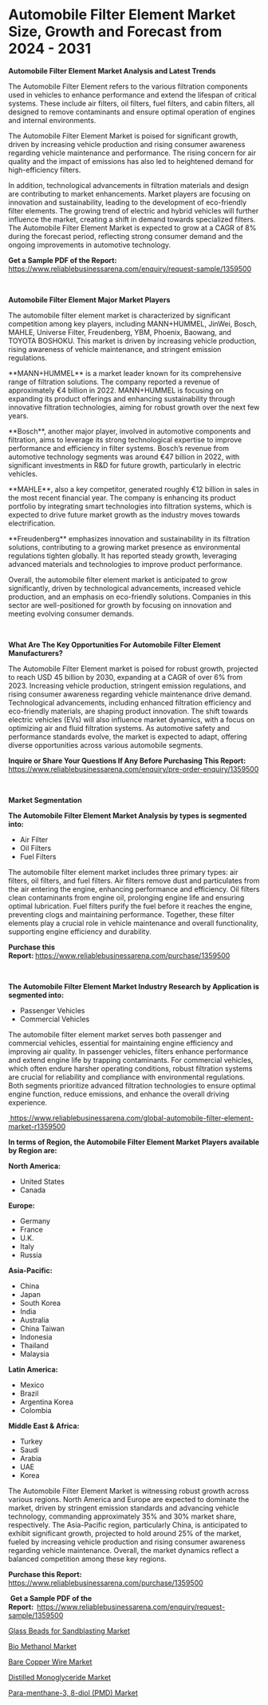 <p><h1>Automobile Filter Element Market Size, Growth and Forecast from 2024 - 2031</h1></p><p><strong>Automobile Filter Element Market Analysis and Latest Trends</strong></p>
<p><p>The Automobile Filter Element refers to the various filtration components used in vehicles to enhance performance and extend the lifespan of critical systems. These include air filters, oil filters, fuel filters, and cabin filters, all designed to remove contaminants and ensure optimal operation of engines and internal environments. </p><p>The Automobile Filter Element Market is poised for significant growth, driven by increasing vehicle production and rising consumer awareness regarding vehicle maintenance and performance. The rising concern for air quality and the impact of emissions has also led to heightened demand for high-efficiency filters. </p><p>In addition, technological advancements in filtration materials and design are contributing to market enhancements. Market players are focusing on innovation and sustainability, leading to the development of eco-friendly filter elements. The growing trend of electric and hybrid vehicles will further influence the market, creating a shift in demand towards specialized filters. The Automobile Filter Element Market is expected to grow at a CAGR of 8% during the forecast period, reflecting strong consumer demand and the ongoing improvements in automotive technology.</p></p>
<p><strong>Get a Sample PDF of the Report:&nbsp;</strong> <a href="https://www.reliablebusinessarena.com/enquiry/request-sample/1359500">https://www.reliablebusinessarena.com/enquiry/request-sample/1359500</a></p>
<p>&nbsp;</p>
<p><strong>Automobile Filter Element Major Market Players</strong></p>
<p><p>The automobile filter element market is characterized by significant competition among key players, including MANN+HUMMEL, JinWei, Bosch, MAHLE, Universe Filter, Freudenberg, YBM, Phoenix, Baowang, and TOYOTA BOSHOKU. This market is driven by increasing vehicle production, rising awareness of vehicle maintenance, and stringent emission regulations.</p><p>**MANN+HUMMEL** is a market leader known for its comprehensive range of filtration solutions. The company reported a revenue of approximately €4 billion in 2022. MANN+HUMMEL is focusing on expanding its product offerings and enhancing sustainability through innovative filtration technologies, aiming for robust growth over the next few years.</p><p>**Bosch**, another major player, involved in automotive components and filtration, aims to leverage its strong technological expertise to improve performance and efficiency in filter systems. Bosch’s revenue from automotive technology segments was around €47 billion in 2022, with significant investments in R&D for future growth, particularly in electric vehicles.</p><p>**MAHLE**, also a key competitor, generated roughly €12 billion in sales in the most recent financial year. The company is enhancing its product portfolio by integrating smart technologies into filtration systems, which is expected to drive future market growth as the industry moves towards electrification.</p><p>**Freudenberg** emphasizes innovation and sustainability in its filtration solutions, contributing to a growing market presence as environmental regulations tighten globally. It has reported steady growth, leveraging advanced materials and technologies to improve product performance.</p><p>Overall, the automobile filter element market is anticipated to grow significantly, driven by technological advancements, increased vehicle production, and an emphasis on eco-friendly solutions. Companies in this sector are well-positioned for growth by focusing on innovation and meeting evolving consumer demands.</p></p>
<p>&nbsp;</p>
<p><strong>What Are The Key Opportunities For Automobile Filter Element Manufacturers?</strong></p>
<p><p>The Automobile Filter Element market is poised for robust growth, projected to reach USD 45 billion by 2030, expanding at a CAGR of over 6% from 2023. Increasing vehicle production, stringent emission regulations, and rising consumer awareness regarding vehicle maintenance drive demand. Technological advancements, including enhanced filtration efficiency and eco-friendly materials, are shaping product innovation. The shift towards electric vehicles (EVs) will also influence market dynamics, with a focus on optimizing air and fluid filtration systems. As automotive safety and performance standards evolve, the market is expected to adapt, offering diverse opportunities across various automobile segments.</p></p>
<p><strong>Inquire or Share Your Questions If Any Before Purchasing This Report:</strong> <a href="https://www.reliablebusinessarena.com/enquiry/pre-order-enquiry/1359500">https://www.reliablebusinessarena.com/enquiry/pre-order-enquiry/1359500</a></p>
<p>&nbsp;</p>
<p><strong>Market Segmentation</strong></p>
<p><strong>The Automobile Filter Element Market Analysis by types is segmented into:</strong></p>
<p><ul><li>Air Filter</li><li>Oil Filters</li><li>Fuel Filters</li></ul></p>
<p><p>The automobile filter element market includes three primary types: air filters, oil filters, and fuel filters. Air filters remove dust and particulates from the air entering the engine, enhancing performance and efficiency. Oil filters clean contaminants from engine oil, prolonging engine life and ensuring optimal lubrication. Fuel filters purify the fuel before it reaches the engine, preventing clogs and maintaining performance. Together, these filter elements play a crucial role in vehicle maintenance and overall functionality, supporting engine efficiency and durability.</p></p>
<p><strong>Purchase this Report:&nbsp;</strong><a href="https://www.reliablebusinessarena.com/purchase/1359500">https://www.reliablebusinessarena.com/purchase/1359500</a></p>
<p>&nbsp;</p>
<p><strong>The Automobile Filter Element Market Industry Research by Application is segmented into:</strong></p>
<p><ul><li>Passenger Vehicles</li><li>Commercial Vehicles</li></ul></p>
<p><p>The automobile filter element market serves both passenger and commercial vehicles, essential for maintaining engine efficiency and improving air quality. In passenger vehicles, filters enhance performance and extend engine life by trapping contaminants. For commercial vehicles, which often endure harsher operating conditions, robust filtration systems are crucial for reliability and compliance with environmental regulations. Both segments prioritize advanced filtration technologies to ensure optimal engine function, reduce emissions, and enhance the overall driving experience.</p></p>
<p><a href="https://www.reliablebusinessarena.com/global-automobile-filter-element-market-r1359500">&nbsp;https://www.reliablebusinessarena.com/global-automobile-filter-element-market-r1359500</a></p>
<p><strong>In terms of Region, the Automobile Filter Element Market Players available by Region are:</strong></p>
<p>
    <p> <strong> North America: </strong>
        <ul>
            <li>United States</li>
            <li>Canada</li>
        </ul>
        </p> 
    <p> <strong> Europe: </strong>
        <ul>
            <li>Germany</li>
            <li>France</li>
            <li>U.K.</li>
            <li>Italy</li>
            <li>Russia</li>
        </ul>
        </p> 
    <p> <strong> Asia-Pacific: </strong>
        <ul>
            <li>China</li>
            <li>Japan</li>
            <li>South Korea</li>
            <li>India</li>
            <li>Australia</li>
            <li>China Taiwan</li>
            <li>Indonesia</li>
            <li>Thailand</li>
            <li>Malaysia</li>
        </ul>
        </p> 
    <p> <strong> Latin America: </strong>
        <ul>
            <li>Mexico</li>
            <li>Brazil</li>
            <li>Argentina Korea</li>
            <li>Colombia</li>
        </ul>
        </p> 
    <p> <strong> Middle East & Africa: </strong>
        <ul>
            <li>Turkey</li>
            <li>Saudi</li>
            <li>Arabia</li>
            <li>UAE</li>
            <li>Korea</li>
        </ul>
    </p>
    </p>
<p><p>The Automobile Filter Element Market is witnessing robust growth across various regions. North America and Europe are expected to dominate the market, driven by stringent emission standards and advancing vehicle technology, commanding approximately 35% and 30% market share, respectively. The Asia-Pacific region, particularly China, is anticipated to exhibit significant growth, projected to hold around 25% of the market, fueled by increasing vehicle production and rising consumer awareness regarding vehicle maintenance. Overall, the market dynamics reflect a balanced competition among these key regions.</p></p>
<p><strong>Purchase this Report: </strong><a href="https://www.reliablebusinessarena.com/purchase/1359500">https://www.reliablebusinessarena.com/purchase/1359500</a></p>
<p>&nbsp;<strong>Get a Sample PDF of the Report:&nbsp;&nbsp;</strong><a href="https://www.reliablebusinessarena.com/enquiry/request-sample/1359500">https://www.reliablebusinessarena.com/enquiry/request-sample/1359500</a></p>
<p><strong></strong></p>
<p><p><a href="https://issuu.com/reportprime-2/docs/glass-beads-for-sandblasting-market_2491e33b97f278">Glass Beads for Sandblasting Market</a></p><p><a href="https://www.linkedin.com/pulse/market-dynamics-future-trends-global-bio-methanol-sector-avbvc?trackingId=Fo3abGW4R7uxDaMLhQnttg%3D%3D">Bio Methanol Market</a></p><p><a href="https://issuu.com/reportprime-2/docs/bare-copper-wire-market-size-2030.p_3a20b5f07beca2">Bare Copper Wire Market</a></p><p><a href="https://www.linkedin.com/pulse/analyzing-distilled-monoglyceride-market-dynamics-growth-jdl4c?trackingId=OzCUyiXXRsWu5%2BlERSjL4w%3D%3D">Distilled Monoglyceride Market</a></p><p><a href="https://github.com/prosalinda88/Market-Research-Report-List-6/blob/main/para-menthane-3-8-diol-pmd-market.md">Para-menthane-3, 8-diol (PMD) Market</a></p></p>